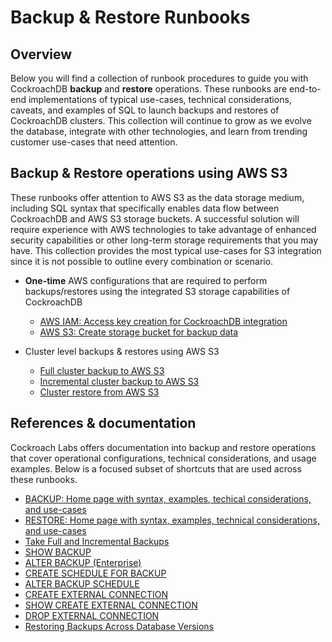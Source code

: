 
# Backup & Restore Runbooks

## Overview

Below you will find a collection of runbook procedures to guide you with CockroachDB **backup** and **restore** operations.
These runbooks are end-to-end implementations of typical use-cases, technical considerations, caveats, and examples of SQL to launch backups and restores of CockroachDB clusters.
This collection will continue to grow as we evolve the database, integrate with other technologies, and learn from trending customer use-cases that need attention.

## Backup & Restore operations using AWS S3

These runbooks offer attention to AWS S3 as the data storage medium, including SQL syntax that specifically enables data flow between CockroachDB and AWS S3 storage buckets.
A successful solution will require experience with AWS technologies to take advantage of enhanced security capabilities or other long-term storage requirements that you may have.
This collection provides the most typical use-cases for S3 integration since it is not possible to outline every combination or scenario.

* **One-time** AWS configurations that are required to perform backups/restores using the integrated S3 storage capabilities of CockroachDB
  * [AWS IAM: Access key creation for CockroachDB integration](AWS-IAM-access-key.md)
  * [AWS S3: Create storage bucket for backup data](AWS-create-s3-bucket.md)

* Cluster level backups & restores using AWS S3
  * [Full cluster backup to AWS S3](full-cluster-backup-to-s3.md)
  * [Incremental cluster backup to AWS S3](incremental-cluster-backup-to-s3.md)
  * [Cluster restore from AWS S3](cluster-restore-from-s3.md)

## References & documentation

Cockroach Labs offers documentation into backup and restore operations that cover operational configurations, technical considerations, and usage examples.
Below is a focused subset of shortcuts that are used across these runbooks.

* [BACKUP: Home page with syntax, examples, techical considerations, and use-cases](https://www.cockroachlabs.com/docs/stable/backup.html)
* [RESTORE: Home page with syntax, examples, technical considerations, and use-cases](https://www.cockroachlabs.com/docs/stable/restore.html)
* [Take Full and Incremental Backups](https://www.cockroachlabs.com/docs/stable/take-full-and-incremental-backups.html)
* [SHOW BACKUP](https://www.cockroachlabs.com/docs/stable/show-backup.html)
* [ALTER BACKUP (Enterprise)](https://www.cockroachlabs.com/docs/stable/alter-backup.html)
* [CREATE SCHEDULE FOR BACKUP](https://www.cockroachlabs.com/docs/stable/create-schedule-for-backup.html)
* [ALTER BACKUP SCHEDULE](https://www.cockroachlabs.com/docs/stable/alter-backup-schedule.html)
* [CREATE EXTERNAL CONNECTION](https://www.cockroachlabs.com/docs/stable/create-external-connection.html)
* [SHOW CREATE EXTERNAL CONNECTION](https://www.cockroachlabs.com/docs/stable/show-create-external-connection.html)
* [DROP EXTERNAL CONNECTION](https://www.cockroachlabs.com/docs/stable/drop-external-connection.html)
* [Restoring Backups Across Database Versions](https://www.cockroachlabs.com/docs/stable/restoring-backups-across-versions.html)

